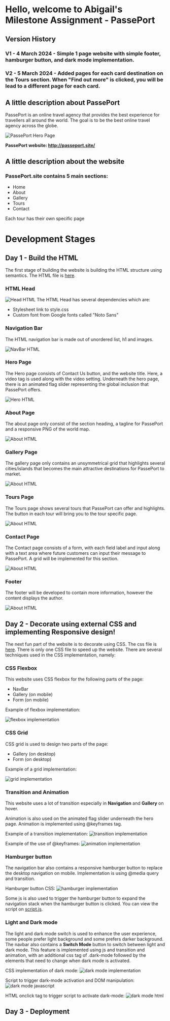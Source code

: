 # Hello, welcome to Abigail's Milestone Assignment - PassePort

## Version History
### V1 - 4 March 2024 - Simple 1 page website with simple footer, hamburger button, and dark mode implementation.

### V2 - 5 March 2024 - Added pages for each card destination on the Tours section. When "Find out more" is clicked, you will be lead to a different page for each card.

## A little description about PassePort

PassePort is an online travel agency that provides the best experience for travellers all around the world. The goal is to be the best online travel agency across the globe. 

![PassePort Hero Page](/readme-images/passeport-homepage.png)

**PassePort website: http://passeport.site/**

## A little description about the website

### PassePort.site contains 5 main sections:

- Home
- About
- Gallery
- Tours
- Contact

Each tour has their own specific page


# Development Stages

## Day 1 - Build the HTML

The first stage of building the website is building the HTML structure using semantics. The HTML file is [here](/html/index.html).

### HTML Head
![Head HTML](/readme-images/html-head.png)
The HTML Head has several dependencies which are:

- Stylesheet link to style.css
- Custom font from Google fonts called "Noto Sans"

### Navigation Bar

The HTML navigation bar is made out of unordered list, h1 and images. 

![NavBar HTML](/readme-images/html-nav.png)


### Hero Page

The Hero page consists of Contact Us button, and the website title. Here, a video tag is used along with the video setting. Underneath the hero page, there is an animated flag slider representing the global inclusion that PassePort offers.

![Hero HTML](/readme-images/hero-html.png)

### About Page

The about page only consist of the section heading, a tagline for PassePort and a responsive PNG of the world map.

![About HTML](/readme-images/about-html.png)

### Gallery Page

The gallery page only contains an unsymmetrical grid that highlights several cities/islands that becomes the main attractive destinations for PassePort to market.

![About HTML](/readme-images/gallery-html.png)

### Tours Page

The Tours page shows several tours that PassePort can offer and highlights. The button in each tour will bring you to the tour specific page.

![About HTML](/readme-images/tours-html.png)

### Contact Page

The Contact page consists of a form, with each field label and input along with a text area where future customers can input their message to PassePort. A grid will be implemented for this section.

![About HTML](/readme-images/contact-html.png)

### Footer

The footer will be developed to contain more information, however the content displays the author.

![About HTML](/readme-images/footer-html.png)

## Day 2 - Decorate using external CSS and implementing Responsive design!

The next fun part of the website is to decorate using CSS. The css file is [here](/css/style.css). There is only one CSS file to speed up the website. There are several techniques used in the CSS implementation, namely:

### CSS Flexbox
This website uses CSS flexbox for the following parts of the page:

- NavBar
- Gallery (on mobile)
- Form (on mobile)

Example of flexbox implementation:

![flexbox implementation](/readme-images/flexbox-css.png)


### CSS Grid
CSS grid is used to design two parts of the page:
- Gallery (on desktop)
- Form (on desktop)

Example of a grid implementation:

![grid implementation](/readme-images/grid-css.png)


### Transition and Animation
This website uses a lot of transition especially in **Navigation** and **Gallery** on hover. 

Animation is also used on the animated flag slider underneath the hero page. Animation is implemented using @keyframes tag.

Example of a transition implementation: 
![transition implementation](/readme-images/transition-css.png)

Example of the use of @keyframes: 
![animation implementation](/readme-images/keyframes-css.png)


### Hamburger button

The navigation bar also contains a responsive hamburger button to replace the desktop navigation on mobile. Implementation is using @media query and transition. 

Hamburger button CSS:
![hamburger implementation](/readme-images/hamburger-css.png)

Some js is also used to trigger the hamburger button to expand the navigation stack when the hamburger button is clicked. You can view the script on [script.js](/script/script.js).

### Light and Dark mode

The light and dark mode switch is used to enhance the user experience, some people prefer light background and some prefers darker background. The navbar also contains a **Switch Mode** button to switch between light and dark mode. This feature is implemented using js and transition and animation, with an additional css tag of .dark-mode followed by the elements that need to change when dark mode is activated. 

CSS implementation of dark mode:
![dark mode implementation](/readme-images/dark-mode-css.png)

Script to trigger dark-mode activation and DOM manipulation:
![dark mode javascript](/readme-images/darkmode-js.png)

HTML onclick tag to trigger script to activate dark-mode:
![dark mode html](/readme-images/darkmode-html.png)

## Day 3 - Deployment